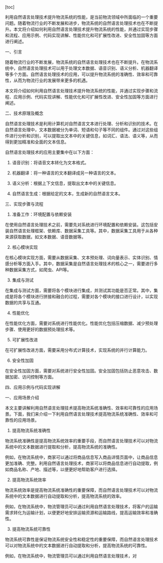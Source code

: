 
[toc]                    
                
                
利用自然语言处理技术提升物流系统的性能，是当前物流领域中所面临的一个重要问题。随着物流行业的不断发展和进步，物流系统的自然语言处理技术也在不断提升。本文将介绍如何利用自然语言处理技术提升物流系统的性能，并通过实现步骤和流程、应用示例、代码实现讲解、性能优化和可扩展性改进、安全性加固等方面进行阐述。

一、引言

随着物流行业的不断发展，物流系统的自然语言处理技术也在不断提升。在物流系统中，自然语言处理技术可以用于处理文本数据、语音识别、语义分析、机器翻译等多个方面。自然语言处理技术的应用，可以提升物流系统的准确性、效率和可靠性，从而为物流行业的发展带来更多的机遇。

本文将介绍如何利用自然语言处理技术提升物流系统的性能，并通过实现步骤和流程、应用示例、代码实现讲解、性能优化和可扩展性改进、安全性加固等方面进行阐述。

二、技术原理及概念

自然语言处理技术是利用计算机对自然语言文本进行处理、分析和识别的技术。在自然语言处理中，文本数据被分为单词、短语和句子等不同的组件。通过对这些组件进行分析和识别，可以提取出文本中的关键信息，如词汇、语法、语义等，从而得到更加精准和全面的文本信息。

自然语言处理技术的应用主要集中在以下方面：

1. 语音识别：将语音文本转化为文本格式。

2. 机器翻译：将一种语言的文本翻译成另一种语言的文本。

3. 语义分析：根据上下文信息，提取出文本中的关键信息。

4. 自然语言生成：根据给定的文本，生成新的自然语言文本。

三、实现步骤与流程

1. 准备工作：环境配置与依赖安装

在使用自然语言处理技术之前，需要先对系统进行环境配置和依赖安装。这包括安装自然语言处理框架、依赖库、数据采集工具等。其中，数据采集工具用于从各种来源获取数据，如文本数据、语音数据等。

2. 核心模块实现

在核心模块实现方面，需要从数据采集、文本预处理、词向量表示、实体识别、情感分析等方面入手。其中，数据采集是自然语言处理技术的核心之一，需要进行多种数据采集方式，如爬虫、API等。

3. 集成与测试

在集成与测试方面，需要将各个模块进行集成，并测试其功能是否正常。其中，集成是将各个模块进行拼接和融合的过程，需要对各个模块的接口进行设计，以实现数据的共享与互通。

4. 性能优化

在性能优化方面，需要对系统进行性能优化。性能优化包括压缩数据、减少预处理步骤、使用更好的数据预处理技术等。

5. 可扩展性改进

在可扩展性改进方面，需要采用分布式计算技术，实现系统的并行计算能力。

6. 安全性加固

在安全性加固方面，需要对系统进行安全性加固。安全加固包括防止恶意攻击、数据加密、访问控制等方面。

四、应用示例与代码实现讲解

一、应用场景介绍

本文主要讲解利用自然语言处理技术提高物流系统准确性、效率和可靠性的应用场景。下面，我们来介绍一下利用自然语言处理技术提高物流系统准确性、效率和可靠性的应用场景。

1. 提高物流系统准确性

物流系统准确性是提高物流系统效率的重要手段，而自然语言处理技术可以对物流系统中的文本数据进行提取和分析，提高物流系统的准确性。

例如，在物流系统中，商家可以通过将商品信息写入商品详情页面中，让商品信息更加准确、完整。利用自然语言处理技术，商家可以将商品信息进行自动提取，例如商品名称、产地、描述等，以便更好地帮助客户进行选择。

2. 提高物流系统效率

物流系统效率是提高物流系统准确性的重要保障，而自然语言处理技术可以对物流系统中的文本数据进行自动提取和分析，提高物流系统的效率。

例如，在物流系统中，物流管理员可以通过利用自然语言处理技术，将客户的运输需求转化为运输计划，以便更好地安排运输资源和运输路线，提高运输效率和准确性。

3. 提高物流系统可靠性

物流系统可靠性是保证物流系统安全性和稳定性的重要保障，而自然语言处理技术可以对物流系统中的文本数据进行自动提取和分析，提高物流系统的可靠性。

例如，在物流系统中，物流管理员可以通过利用自然语言处理技术，对

